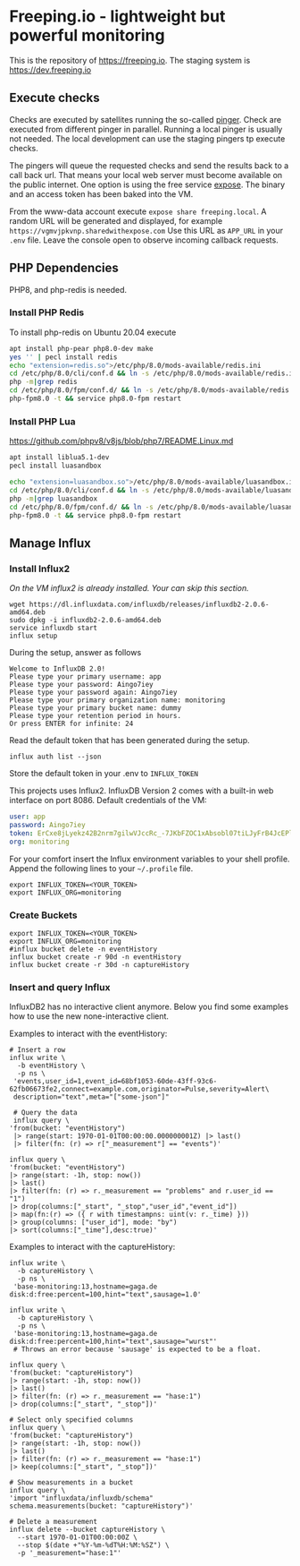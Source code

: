 # Freeping.io - lightweight but powerful monitoring
This is the repository of https://freeping.io.
The staging system is https://dev.freeping.io

## Execute checks
Checks are executed by satellites running the so-called [pinger](https://bitbucket.org/cloudradar/pinger/src/master/).
Check are executed from different pinger in parallel. Running a local pinger is usually not needed. 
The local development can use the staging pingers tp execute checks.

The pingers will queue the requested checks and send the results back to a call back url. That means your local web server must become available on the public internet.
One option is using the free service [expose](https://beyondco.de/services). 
The binary and an access token has been baked into the VM.

From the www-data account execute `expose share freeping.local`.
A random URL will be generated and displayed, for example `https://vgmvjpkvnp.sharedwithexpose.com`
Use this URL as `APP_URL` in your `.env` file. 
Leave the console open to observe incoming callback requests.

## PHP Dependencies
PHP8, and php-redis is needed.
### Install PHP Redis
To install php-redis on Ubuntu 20.04 execute
```bash
apt install php-pear php8.0-dev make
yes '' | pecl install redis
echo "extension=redis.so">/etc/php/8.0/mods-available/redis.ini
cd /etc/php/8.0/cli/conf.d && ln -s /etc/php/8.0/mods-available/redis.ini 20-redis.ini
php -m|grep redis
cd /etc/php/8.0/fpm/conf.d/ && ln -s /etc/php/8.0/mods-available/redis.ini 20-redis.ini
php-fpm8.0 -t && service php8.0-fpm restart
```

### Install PHP Lua

https://github.com/phpv8/v8js/blob/php7/README.Linux.md
```bash
apt install liblua5.1-dev
pecl install luasandbox

echo "extension=luasandbox.so">/etc/php/8.0/mods-available/luasandbox.ini
cd /etc/php/8.0/cli/conf.d && ln -s /etc/php/8.0/mods-available/luasandbox.ini 20-luasandbox.ini
php -m|grep luasandbox
cd /etc/php/8.0/fpm/conf.d/ && ln -s /etc/php/8.0/mods-available/luasandbox.ini 20-luasandbox.ini
php-fpm8.0 -t && service php8.0-fpm restart
```

## Manage Influx

### Install Influx2
*On the VM influx2 is already installed. Your can skip this section.*
````shell
wget https://dl.influxdata.com/influxdb/releases/influxdb2-2.0.6-amd64.deb
sudo dpkg -i influxdb2-2.0.6-amd64.deb
service influxdb start
influx setup
````

During the setup, answer as follows
````text
Welcome to InfluxDB 2.0!
Please type your primary username: app
Please type your password: Aingo7iey
Please type your password again: Aingo7iey
Please type your primary organization name: monitoring
Please type your primary bucket name: dummy
Please type your retention period in hours.
Or press ENTER for infinite: 24
````

Read the default token that has been generated during the setup.
````shell
influx auth list --json
````
Store the default token in your .env to `INFLUX_TOKEN`

This projects uses Influx2. InfluxDB Version 2 comes with a built-in web interface on port 8086.
Default credentials of the VM:
```yaml
user: app
password: Aingo7iey
token: ErCxe8jLyekz42B2nrm7gilwVJccRc_-7JKbFZOC1xAbsobl07tiLJyFrB4JcEPlBQzbDCbsvYCVamcEd_RoTQ==
org: monitoring
```

For your comfort insert the Influx environment variables to your shell profile.
Append the following lines to your `~/.profile` file.
```shell
export INFLUX_TOKEN=<YOUR_TOKEN>
export INFLUX_ORG=monitoring
```


### Create Buckets
```shell
export INFLUX_TOKEN=<YOUR_TOKEN>
export INFLUX_ORG=monitoring
#influx bucket delete -n eventHistory
influx bucket create -r 90d -n eventHistory
influx bucket create -r 30d -n captureHistory
```

### Insert and query Influx
InfluxDB2 has no interactive client anymore. Below you find some examples how to use the  new none-interactive client.

Examples to interact with the eventHistory:
```shell
# Insert a row
influx write \
  -b eventHistory \
  -p ns \
 'events,user_id=1,event_id=68bf1053-60de-43ff-93c6-62fb06673fe2,connect=example.com,originator=Pulse,severity=Alert\
 description="text",meta="["some-json"]"
  
 # Query the data
 influx query \
'from(bucket: "eventHistory")
 |> range(start: 1970-01-01T00:00:00.000000001Z) |> last()
 |> filter(fn: (r) => r["_measurement"] == "events")'

influx query \
'from(bucket: "eventHistory")
|> range(start: -1h, stop: now())
|> last()
|> filter(fn: (r) => r._measurement == "problems" and r.user_id == "1")
|> drop(columns:["_start", "_stop","user_id","event_id"])
|> map(fn:(r) => ({ r with timestampns: uint(v: r._time) }))
|> group(columns: ["user_id"], mode: "by")
|> sort(columns:["_time"],desc:true)'
```
Examples to interact with the captureHistory:
```shell
influx write \
  -b captureHistory \
  -p ns \
 'base-monitoring:13,hostname=gaga.de disk:d:free:percent=100,hint="text",sausage=1.0'
 
influx write \
  -b captureHistory \
  -p ns \
 'base-monitoring:13,hostname=gaga.de disk:d:free:percent=100,hint="text",sausage="wurst"'
 # Throws an error because 'sausage' is expected to be a float.
 
influx query \
'from(bucket: "captureHistory")
|> range(start: -1h, stop: now())
|> last()
|> filter(fn: (r) => r._measurement == "hase:1")
|> drop(columns:["_start", "_stop"])'

# Select only specified columns
influx query \
'from(bucket: "captureHistory")
|> range(start: -1h, stop: now())
|> last()
|> filter(fn: (r) => r._measurement == "hase:1")
|> keep(columns:["_start", "_stop"])'

# Show measurements in a bucket
influx query \
'import "influxdata/influxdb/schema"
schema.measurements(bucket: "captureHistory")'

# Delete a measurement
influx delete --bucket captureHistory \
  --start 1970-01-01T00:00:00Z \
  --stop $(date +"%Y-%m-%dT%H:%M:%SZ") \
  -p '_measurement="hase:1"'
```
